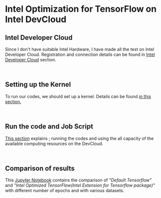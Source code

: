 # Intel Optimization for TensorFlow on Intel DevCloud


## Intel Developer Cloud
Since I don't have suitable Intel Hardware, I have made all the test on Intel Developer Cloud. Registration and connection details can be found in [Intel Developer Cloud](sections/devcloud.md) section.

</br>


## Setting up the Kernel

To run our codes, we should set up a kernel. Details can be found [in this section.](sections/kernel.md)

</br>


## Run the code and Job Script

[This section](sections/job.md) explains ; running the codes and using the all capacity of the available computing resources on the DevCloud.

</br>

## Comparison of results

This [Jupyter Notebook](Intel_Optimized_vs_Default_TensorFlow.ipynb) contains the comparison of _"Default Tensorflow"_ and _"Intel Optimized TensorFlow(Intel Extension for Tensorflow package)"_ with different number of epochs and with various datasets.
